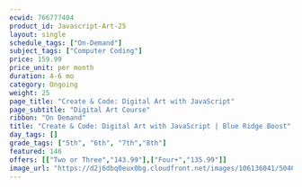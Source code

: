 ```yaml
---
ecwid: 766777404
product_id: Javascript-Art-25
layout: single
schedule_tags: ["On-Demand"]
subject_tags: ["Computer Coding"]
price: 159.99
price_unit: per month
duration: 4-6 mo
category: Ongoing
weight: 25
page_title: "Create & Code: Digital Art with JavaScript"
page_subtitle: "Digital Art Course"
ribbon: "On Demand"
title: "Create & Code: Digital Art with JavaScript | Blue Ridge Boost"
day_tags: []
grade_tags: ["5th", "6th", "7th","8th"]
featured: 146
offers: [["Two or Three","143.99"],["Four+","135.99"]]
image_url: "https://d2j6dbq0eux0bg.cloudfront.net/images/106136041/5046556150.png"
---
```

